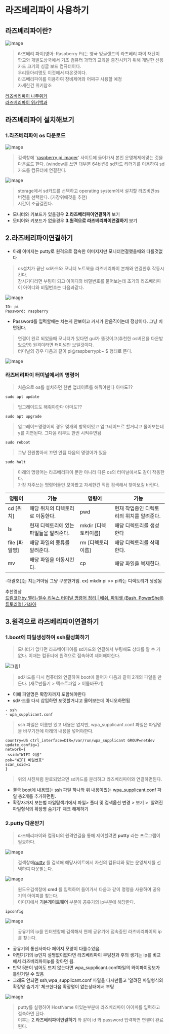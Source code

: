 # 라즈베리파이 사용하기

## 라즈베리파이란?
![image](https://user-images.githubusercontent.com/76804251/130781260-52b600cd-d1d4-40b6-84c7-03aca8f1294a.png)

> 라즈베리 파이(영어: Raspberry Pi)는 영국 잉글랜드의 라즈베리 파이 재단이 학교와 개발도상국에서 
> 기초 컴퓨터 과학의 교육을 증진시키기 위해 개발한 신용카드 크기의 싱글 보드 컴퓨터이다.  
> 우리동아리명도 이것에서 따온것이다.  
> 라즈베리파이를 이용하여 장비제어와 어쩌구 사용할 예정  
> 자세한건 위키참조

[라즈베리파이 나무위키](https://ko.wikipedia.org/wiki/%EB%9D%BC%EC%A6%88%EB%B2%A0%EB%A6%AC_%ED%8C%8C%EC%9D%B4)  
[라즈베리파이 위키백과](https://namu.wiki/w/%EB%9D%BC%EC%A6%88%EB%B2%A0%EB%A6%AC%20%ED%8C%8C%EC%9D%B4(%EC%BB%B4%ED%93%A8%ED%84%B0))

## 라즈베리파이 설치해보기
### 1.라즈베리파이 os 다운로드

![image](https://user-images.githubusercontent.com/76804251/130781350-8b6a9ac1-931e-49d6-b85d-c1bc4603005a.png)

> 검색창에 '[raspberry pi imager](https://www.raspberrypi.org/software/)' 사이트에 들어가서 본인 운영체제에맞는 것을 다운로드 한다.  (window를 쓰면 대부분 64bit임)
> sd카드 리더기를 이용하여 sd카드를 컴퓨터에 연결한다.  

![image](https://user-images.githubusercontent.com/76804251/130782621-24c9d49b-f950-4689-93ec-583e0afabaf6.png)  
> storage에서 sd카드를 선택하고 operating system에서 설치할 라즈비안os 버전을 선택한다. (가장위에것을 추천)  
> 시간이 조금걸린다.

- 모니터와 키보드가 있을경우 **2.라즈베리파이연결하기** 보기
- 모티어와 키보드가 없을경우 **3.원격으로 라즈베리파이연결하기** 보기

## 2.라즈베리파이연결하기
- 아래 이미지는 putty로 원격으로 접속한 이미지지만 모니터연결했을때와 다를것없다
> os설치가 끝난 sd카드와 모니터 노트북을 라즈베리파이 본채와 연결한후 작동시킨다.  
> 잠시기다리면 부팅이 되고 아이디와 비밀번호를 물어보는데 초기의 라즈베리파이 아이디와 비밀번호는 다음과같다. 
 
 ![image](https://user-images.githubusercontent.com/76804251/130816868-3d16f921-ee51-4f04-aff5-396cff8949d7.png)

```
ID: pi  
Password: raspberry  
```
- Password를 입력할때는 치는게 안보이고 커서가 안움직이는데 정상이다. 그냥 치면된다.  
> 연결이 완료 되었을때 모니터가 있다면 gul가 뜰것이고(추천한 os버전을 다운받았으면) 원격이라면 터미널만 보일것이다.    
> 터미널의 경우 다음과 같이 pi@raspberrypi:~ $ 형태로 뜬다.

![image](https://user-images.githubusercontent.com/76804251/130817163-fcf7529d-2dec-40ea-9e9b-4530cf991e8b.png)

### 라즈베리파이 터미널에서의 명령어
> 처음으로 os를 설치하면 한번 업데이트를 해줘야한다 아마도??
```
sudo apt update
```
> 업그레이드도 해줘야한다 아마도??
```
sudo apt upgrade
```
> 업그레이드명령어의 경우 몇개의 항목이잇고 업그레이드르 할거냐고 물어보는데 y를 치면된다.
> 그다음 리부트 한번 시켜주면됨
```
sudo reboot
```
> 그냥 전원뽑아서 끄면 안됨 다음의 명령어가 있음
```
sudo halt
```

> 아래의 명령어는 라즈베리파이 뿐만 아니라 다른 os의 터미널에서도 같이 작동한다.  
> 가장 자주쓰는 명령어들만 모아봤고 자세한건 직접 검색해서 찾아보길 바란다.

|명령어|기능|명령어|기능|
|------|---|---|---|
|cd [위치]|해당 위치의 디렉토리로 이동한다.|pwd|현재 작업중인 디렉토리의 위치를 알려준다.|
|ls|현재 디렉토리에 있는 파일들을 알려준다.|mkdir [디렉토리이름]| 해당 디렉토리를 생성한다|
|file [파일명]|해당 파일의 종류를 알려준다.|rm [디렉토리이름]|해당 디렉토리를 삭제한다.|
|mv|해당 파일을 이동시킨다.|cp|해당 파일을 복제한다.|

-대괄호[]는 치는거아님 그냥 구분한거임. ex) mkdir pi   >> pi라는 디렉토리가 생성됨

추천영상  
[드림코더by 엘리-필수 리눅스 터미널 명령어 정리 | 배쉬, 파워쉘 (Bash, PowerShell) 튜토리얼! 가좌아](https://www.youtube.com/watch?v=EL6AQl-e3AQ&t=467s)
## 3.원격으로 라즈베리파이연결하기
### 1.boot에 파일생성하여 ssh활성화하기

> 모니터가 없다면 라즈베이파이를 sd카드와 연결해서 부팅해도 상태를 알 수 가 없다.  이때는 컴퓨터에 원격으로 접속하여 제어해야한다.

![그림1](https://user-images.githubusercontent.com/76804251/130786560-e21b0570-6c76-4680-ab17-ab031395029c.png)


> sd카드를 다시 컴퓨터와 연결하여 boot에 들어가 다음과 같이 2개의 파일을 만든다. (새로만들기 > 택스트파일 > 이름바꾸기)
- 이떄 파일명은 확장자까지 포함해야한다
- sd카드를 다시 삽입하면 포멧할거냐고 물어보는데 아니오하면됨


```
- ssh  
- wpa_supplicant.conf
```   
> ssh 파일은 이름만 있고 내용은 없지만, wpa_supplicant.conf 파일은 파일명을 바꾸기전에 아래의 내용을 넣어야한다.


```
country=US ctrl_interface=DIR=/var/run/wpa_supplicant GROUP=netdev 
update_config=1 
network={
 ssid="WIFI 이름" 
psk="WIFI 비밀번호" 
scan_ssid=1 
}
```
> 위의 사진처럼 완료되었으면 sd카드를 분리하고 라즈베리파이와 연결하면된다.
- 결국 boot에 내용없는 ssh 파일 하나와 위 내용이있는 wpa_supplicant.conf 파일 총2개를 추가하면됨.
- 확장자까지 보는법 파일탐색기에서 파일> 폴더 및 검색옵션 변경 > 보기 > '알려진 파일형식의 확장명 숨기기' 체크 해제하기  
### 2.putty 다운받기
> 라즈베리파이와 컴퓨터의 원격연결을 통해 제어할려면 **putty** 라는 프로그램이 필요하다.

![image](https://user-images.githubusercontent.com/76804251/130787061-7c66896d-49e3-4407-b4bf-eda1cfb6ea26.png)

> 검색창에[putty](https://www.chiark.greenend.org.uk/~sgtatham/putty/latest.html) 를 검색해 해당사이트에서 자신의 컴퓨터와 맞는 운영체제를 선택하여 다운받는다.

![image](https://user-images.githubusercontent.com/76804251/130787746-13f89e34-30e3-489d-9caa-e6cf33f893a6.png)
> 원도우검색창에 **cmd** 를 입력하여 들어가서 다음과 같이 명령을 사용하여 공유기의 아이피를 찾는다.  
> 이미지에서 **기본게이트웨어** 부분이 공유기의 ip부분에 해당한다.
```
ipconfig
```

![image](https://user-images.githubusercontent.com/76804251/130788118-ad0c9bb9-55af-4e62-943c-a4274f297952.png)
> 공유기의 ip를 인터넷창에 검색해서 현제 공유기에 접속중인 라즈베리파이의 ip를 찾는다.  
- 공유기의 통신사마다 페이지 모양이 다를수있음.
- 어떤기기의 ip인지 설명없이없다면 라즈베리파이 부팅전과 후의 생기는 ip를 비교해서 라즈베리파이ip를 찾아면 됨.
- 만약 5분이 넘어도 뜨지 않는다면 wpa_supplicant.conf파일의 와이파이정보가 틀린거일 수 있음
- 그래도 안되면 ssh,wpa_supplicant.conf 파일을 다시만들고 '알려진 파일형식의 확장명 숨기기' 체크한다음 확장명이 없는상태에서  부팅

![image](https://user-images.githubusercontent.com/76804251/130788317-7bad6b6c-7ca6-4620-9da1-9348bc269962.png)
> putty를 실행하여 HostName 이있는부분에 라즈베리파이 아이피를 입력하고 접속하면 된다.  
> 이후는 **2.라즈베리파이연결하기** 와 같이 id 와 password 입력하면 연결이 완료된다.




